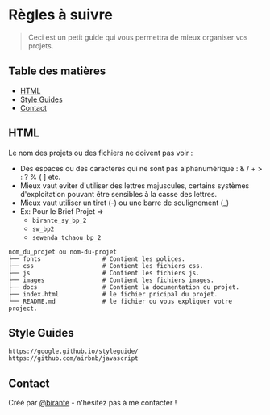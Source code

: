 # Règles à suivre
> Ceci est un petit guide qui vous permettra de mieux organiser vos projets.

## Table des matières

* [HTML](#html)
* [Style Guides](#style-guides)
* [Contact](#contact)


## HTML
 
Le nom des projets ou des fichiers ne doivent pas voir : 
   - Des espaces ou des caracteres qui ne sont pas alphanumérique : & / + > : ? % ( ] etc.
   - Mieux vaut eviter d'utiliser des lettres majuscules, certains systèmes d'exploitation pouvant être sensibles à la casse des lettres. 
   - Mieux vaut utiliser un tiret (-) ou une barre de soulignement (_)
   - Ex: Pour le Brief Projet => 
     - ` birante_sy_bp_2 `
     - ` sw_bp2 `
     - ` sewenda_tchaou_bp_2 `
   
    nom_du_projet ou nom-du-projet
    ├── fonts                 # Contient les polices.
    ├── css                   # Contient les fichiers css.
    ├── js                    # Contient les fichiers js.
    ├── images                # Contient les fichiers images.
    ├── docs                  # Contient la documentation du projet.
    ├── index.html            # le fichier pricipal du projet.
    └── README.md             # le fichier ou vous expliquer votre project.
    

## Style Guides

    https://google.github.io/styleguide/
    https://github.com/airbnb/javascript
    

## Contact

Créé par [@birante](https://twitter.com/sybirante) - n'hésitez pas à me contacter !
